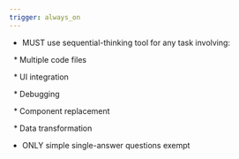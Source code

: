 ```yaml
---
trigger: always_on
---
```


- MUST use sequential-thinking tool for any task involving:

  * Multiple code files

  * UI integration

  * Debugging

  * Component replacement

  * Data transformation

- ONLY simple single-answer questions exempt